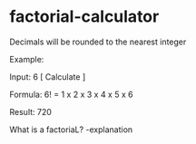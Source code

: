 # factorial-calculator

Decimals will be rounded to the nearest integer

Example:

Input: 6 [ Calculate ]

Formula:
6! = 1 x 2 x 3 x 4 x 5 x 6

Result:
720

What is a factoriaL?
-explanation
